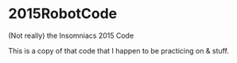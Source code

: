 # 2015RobotCode
(Not really) the Insomniacs 2015 Code

This is a copy of that code that I happen to be practicing on & stuff.
